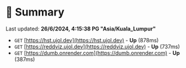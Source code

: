# 📖 Summary
Last updated: **26/6/2024, 4:15:38 PG "Asia/Kuala_Lumpur"**

- `GET` [https://hst.ujol.dev](https://hst.ujol.dev) - **Up** (878ms)
- `GET` [https://reddviz.ujol.dev](https://reddviz.ujol.dev) - **Up** (737ms)
- `GET` [https://dumb.onrender.com](https://dumb.onrender.com) - **Up** (387ms)
